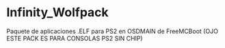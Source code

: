 # Infinity_Wolfpack
Paquete de aplicaciones .ELF para PS2 en OSDMAIN de FreeMCBoot (OJO ESTE PACK ES PARA CONSOLAS PS2 SIN CHIP)
